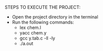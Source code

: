 STEPS TO EXECUTE THE PROJECT:
- Open the project directory in the terminal
- Run the following commands:
  - lex chem.l
  - yacc chem.y
  - gcc y.tab.c -ll -ly
  - ./a.out
